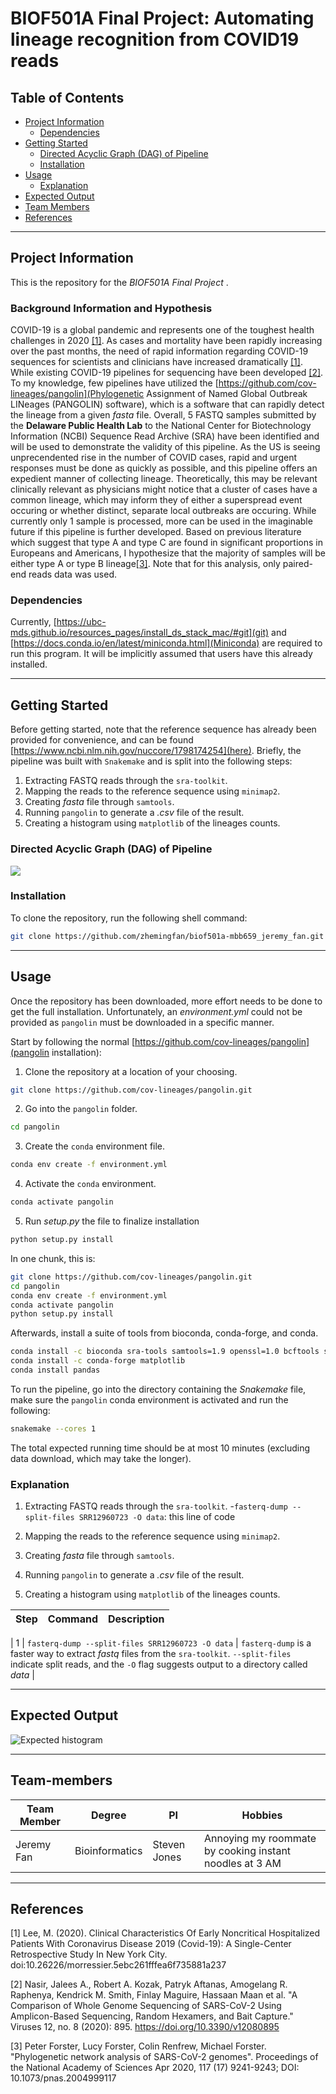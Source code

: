<!-- README TITLE -->
# BIOF501A Final Project: Automating lineage recognition from COVID19 reads 

<!-- TABLE OF CONTENTS -->
## Table of Contents

* [Project Information](#project-information)
  + [Dependencies](#dependencies)
* [Getting Started](#getting-started)
  + [Directed Acyclic Graph (DAG) of Pipeline](#dag)
  + [Installation](#installation)
* [Usage](#usage)
  + [Explanation](#explanation)
* [Expected Output](#expected-output)
* [Team Members](#Team-members)
* [References](#References)

***
<!-- PROJECT INFORMATION -->
## Project Information

This is the repository for the *BIOF501A Final Project* . 

### Background Information and Hypothesis

COVID-19 is a global pandemic and represents one of the toughest health challenges in 2020 [[1]](#1). As cases and mortality have been rapidly increasing over the past months, the need of rapid information regarding COVID-19 sequences for scientists and clinicians have increased dramatically [[1]](#1). While existing COVID-19 pipelines for sequencing have been developed [[2]](#2). To my knowledge, few pipelines have utilized the [https://github.com/cov-lineages/pangolin](Phylogenetic Assignment of Named Global Outbreak LINeages (PANGOLIN) software), which is a software that can rapidly detect the lineage from a given _fasta_ file. Overall, 5 FASTQ samples submitted by the **Delaware Public Health Lab** to the National Center for Biotechnology Information (NCBI) Sequence Read Archive (SRA) have been identified and will be used to demonstrate the validity of this pipeline. As the US is seeing unprecendented rise in the number of COVID cases, rapid and urgent responses must be done as quickly as possible, and this pipeline offers an expedient manner of collecting lineage. Theoretically, this may be relevant clinically relevant as physicians might notice that a cluster of cases have a common lineage, which may inform they of either a superspread event occuring or whether distinct, separate local outbreaks are occuring. While currently only 1 sample is processed, more can be used in the imaginable future if this pipeline is further developed. Based on previous literature which suggest that type A and type C are found in significant proportions in Europeans and Americans, I hypothesize that the majority of samples will be either type A or type B lineage[[3]](#3). Note that for this analysis, only paired-end reads data was used.

### Dependencies

Currently, [https://ubc-mds.github.io/resources_pages/install_ds_stack_mac/#git](git) and [https://docs.conda.io/en/latest/miniconda.html](Miniconda) are required to run this program. It will be implicitly assumed that users have this already installed.

***
<!-- GETING STARTED -->

## Getting Started

Before getting started, note that the reference sequence has already been provided for convenience, and can be found [https://www.ncbi.nlm.nih.gov/nuccore/1798174254](here). Briefly, the pipeline was built with `Snakemake` and is split into the following steps:

1. Extracting FASTQ reads through the `sra-toolkit`.
2. Mapping the reads to the reference sequence using `minimap2`.
3. Creating _fasta_ file through `samtools`. 
4. Running `pangolin` to generate a _.csv_ file of the result. 
5. Creating a histogram using `matplotlib` of the lineages counts.

### Directed Acyclic Graph (DAG) of Pipeline
![](assets/dag.svg) 

### Installation

To clone the repository, run the following shell command: 
```sh
git clone https://github.com/zhemingfan/biof501a-mbb659_jeremy_fan.git
```

***
<!-- USAGE -->

## Usage 

Once the repository has been downloaded, more effort needs to be done to get the full installation. Unfortunately, an _environment.yml_ could not be provided as `pangolin` must be downloaded in a specific manner. 

Start by following the normal [https://github.com/cov-lineages/pangolin](pangolin installation):
1. Clone the repository at a location of your choosing.
```sh
git clone https://github.com/cov-lineages/pangolin.git 
```
2. Go into the `pangolin` folder. 
```sh
cd pangolin
```
3. Create the `conda` environment file.
```sh
conda env create -f environment.yml
```
4. Activate the `conda` environment.
```sh
conda activate pangolin
```
5. Run _setup.py_ the file to finalize installation
```sh
python setup.py install
```

In one chunk, this is:
```sh
git clone https://github.com/cov-lineages/pangolin.git 
cd pangolin
conda env create -f environment.yml
conda activate pangolin
python setup.py install
```

Afterwards, install a suite of tools from bioconda, conda-forge, and conda. 
```sh
conda install -c bioconda sra-tools samtools=1.9 openssl=1.0 bcftools seqtk 
conda install -c conda-forge matplotlib
conda install pandas
```

To run the pipeline, go into the directory containing the _Snakemake_ file, make sure the `pangolin` conda environment is activated and run the following: 
```sh
snakemake --cores 1   
```

The total expected running time should be at most 10 minutes (excluding data download, which may take the longer).

### Explanation

1. Extracting FASTQ reads through the `sra-toolkit`.
    -`fasterq-dump --split-files SRR12960723 -O data`: this line of code

2. Mapping the reads to the reference sequence using `minimap2`.
3. Creating _fasta_ file through `samtools`. 
4. Running `pangolin` to generate a _.csv_ file of the result. 
5. Creating a histogram using `matplotlib` of the lineages counts.

|  Step    |          Command                                    |            Description                                            |
-----------| ----------------------------------------------------| ----------------------------------------------------------------- |

|    1     | `fasterq-dump --split-files SRR12960723 -O data`    | `fasterq-dump` is a faster way to extract _fastq_ files from the `sra-toolkit`. `--split-files` indicate split reads, and the `-O` flag suggests output to a directory called _data_ | 


***
<!-- EXPECTED OUTPUT -->
## Expected Output 

![Expected histogram](expected_results/covid_histogram.png)

***
<!-- TEAM -->
## Team-members

**Team Member** | **Degree** | **PI** | **Hobbies** 
------ | ---------- | -------- | ------
Jeremy Fan | Bioinformatics | Steven Jones | Annoying my roommate by cooking instant noodles at 3 AM 
***

<!-- REFERENCES -->
## References
<a id="1">[1]</a> 
Lee, M. (2020). Clinical Characteristics Of Early Noncritical Hospitalized Patients With Coronavirus Disease 2019 (Covid-19): A Single-Center Retrospective Study In New York City. doi:10.26226/morressier.5ebc261fffea6f735881a237

<a id="2">[2]</a> 
Nasir, Jalees A., Robert A. Kozak, Patryk Aftanas, Amogelang R. Raphenya, Kendrick M. Smith, Finlay Maguire, Hassaan Maan et al. "A Comparison of Whole Genome Sequencing of SARS-CoV-2 Using Amplicon-Based Sequencing, Random Hexamers, and Bait Capture." Viruses 12, no. 8 (2020): 895.
https://doi.org/10.3390/v12080895

<a id="3">[3]</a> 
Peter Forster, Lucy Forster, Colin Renfrew, Michael Forster. "Phylogenetic network analysis of SARS-CoV-2 genomes". Proceedings of the National Academy of Sciences Apr 2020, 117 (17) 9241-9243; DOI: 10.1073/pnas.2004999117

